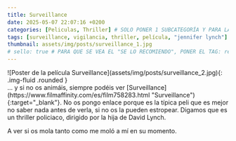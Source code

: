 ```yaml
---
title: Surveillance
date: 2025-05-07 22:07:16 +0200
categories: [Peliculas, Thriller] # SOLO PONER 1 SUBCATEGORÍA Y PARA LAS SERIES PONER UN CARACTER INVISIBLE, COPIALO DE ENTRE LOS PARÉNTESIS (ㅤ), AL FINAL DE LA SUBCATEGORÍA, POR EJEMPLO [Series, "Thrillerㅤ"]
tags: [surveillance, vigilancia, thriller, película, "jennifer lynch"]
thumbnail: assets/img/posts/surveillance_1.jpg
# sello: true # PARA QUE SE VEA EL "SE LO RECOMIENDO", PONER EL TAG: recomendada
---
```


<div class="row mb-4">
  <div class="col-md-5" markdown="1">
![Poster de la película Surveillance](assets/img/posts/surveillance_2.jpg){: .img-fluid .rounded }
  </div>
  <div class="col-md-7" markdown="1">
... y si no os animáis, siempre podéis ver [Surveillance](https://www.filmaffinity.com/es/film758283.html "Surveillance"){:target="_blank"}. No os pongo enlace porque es la típica peli que es mejor no saber nada antes de verla, si no os la pueden estropear. Digamos que es un thriller policiaco, dirigido por la hija de David Lynch.

A ver si os mola tanto como me moló a mí en su momento.
  </div>
</div>
